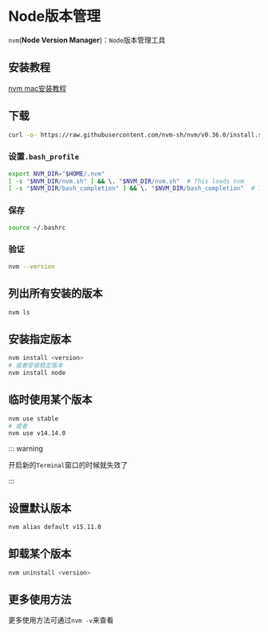 
# Node版本管理

`nvm`(**Node Version Manager**)：`Node`版本管理工具

## 安装教程

[nvm mac安装教程](https://github.com/nvm-sh/nvm#troubleshooting-on-macos)

## 下载

```sh
curl -o- https://raw.githubusercontent.com/nvm-sh/nvm/v0.36.0/install.sh | bash
```

### 设置`.bash_profile`

```sh
export NVM_DIR="$HOME/.nvm"
[ -s "$NVM_DIR/nvm.sh" ] && \. "$NVM_DIR/nvm.sh"  # This loads nvm
[ -s "$NVM_DIR/bash_completion" ] && \. "$NVM_DIR/bash_completion"  # This loads nvm bash_completion
```

### 保存

```sh
source ~/.bashrc
```

### 验证

```sh
nvm --version
```

## 列出所有安装的版本

```sh
nvm ls
```

## 安装指定版本

```sh
nvm install <version>
# 或者安装稳定版本
nvm install node
```

## 临时使用某个版本

```sh
nvm use stable
# 或者
nvm use v14.14.0
```

::: warning

开启新的`Terminal`窗口的时候就失效了

:::

## 设置默认版本

```sh
nvm alias default v15.11.0 
```

## 卸载某个版本

```sh
nvm uninstall <version>
```

## 更多使用方法

更多使用方法可通过`nvm -v`来查看
